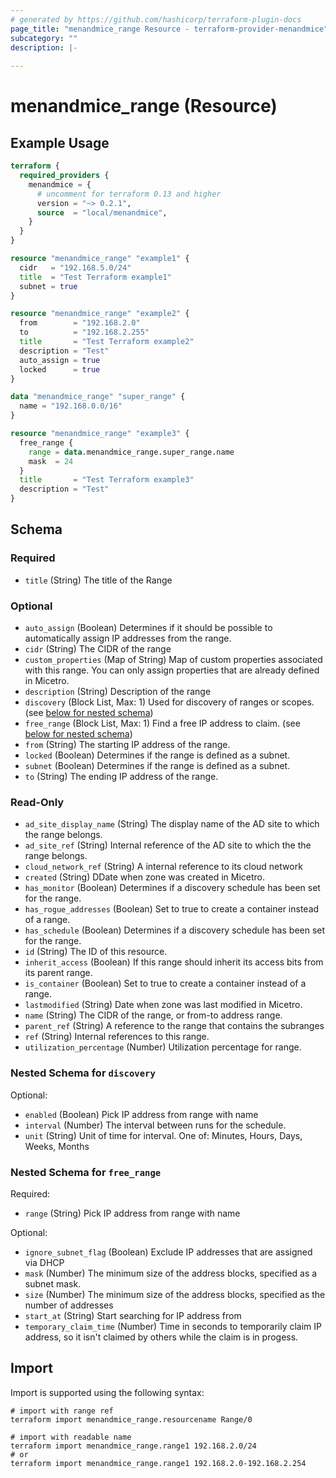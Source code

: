 ```yaml
---
# generated by https://github.com/hashicorp/terraform-plugin-docs
page_title: "menandmice_range Resource - terraform-provider-menandmice"
subcategory: ""
description: |-
  
---
```


# menandmice_range (Resource)



## Example Usage

```terraform
terraform {
  required_providers {
    menandmice = {
      # uncomment for terraform 0.13 and higher
      version = "~> 0.2.1",
      source  = "local/menandmice",
    }
  }
}

resource "menandmice_range" "example1" {
  cidr   = "192.168.5.0/24"
  title  = "Test Terraform example1"
  subnet = true
}

resource "menandmice_range" "example2" {
  from        = "192.168.2.0"
  to          = "192.168.2.255"
  title       = "Test Terraform example2"
  description = "Test"
  auto_assign = true
  locked      = true
}

data "menandmice_range" "super_range" {
  name = "192.168.0.0/16"
}

resource "menandmice_range" "example3" {
  free_range {
    range = data.menandmice_range.super_range.name
    mask  = 24
  }
  title       = "Test Terraform example3"
  description = "Test"
}
```

<!-- schema generated by tfplugindocs -->
## Schema

### Required

- `title` (String) The title of the Range

### Optional

- `auto_assign` (Boolean) Determines if it should be possible to automatically assign IP addresses from the range.
- `cidr` (String) The CIDR of the range
- `custom_properties` (Map of String) Map of custom properties associated with this range. You can only assign properties that are already defined in Micetro.
- `description` (String) Description of the range
- `discovery` (Block List, Max: 1) Used for discovery of ranges or scopes. (see [below for nested schema](#nestedblock--discovery))
- `free_range` (Block List, Max: 1) Find a free IP address to claim. (see [below for nested schema](#nestedblock--free_range))
- `from` (String) The starting IP address of the range.
- `locked` (Boolean) Determines if the range is defined as a subnet.
- `subnet` (Boolean) Determines if the range is defined as a subnet.
- `to` (String) The ending IP address of the range.

### Read-Only

- `ad_site_display_name` (String) The display name of the AD site to which the range belongs.
- `ad_site_ref` (String) Internal reference of the AD site to which the the range belongs.
- `cloud_network_ref` (String) A internal reference to its cloud network
- `created` (String) DDate when zone was created in Micetro.
- `has_monitor` (Boolean) Determines if a discovery schedule has been set for the range.
- `has_rogue_addresses` (Boolean) Set to true to create a container instead of a range.
- `has_schedule` (Boolean) Determines if a discovery schedule has been set for the range.
- `id` (String) The ID of this resource.
- `inherit_access` (Boolean) If this range should inherit its access bits from its parent range.
- `is_container` (Boolean) Set to true to create a container instead of a range.
- `lastmodified` (String) Date when zone was last modified in Micetro.
- `name` (String) The CIDR of the range, or from-to address range.
- `parent_ref` (String) A reference to the range that contains the subranges
- `ref` (String) Internal references to this range.
- `utilization_percentage` (Number) Utilization percentage for range.

<a id="nestedblock--discovery"></a>
### Nested Schema for `discovery`

Optional:

- `enabled` (Boolean) Pick IP address from range with name
- `interval` (Number) The interval between runs for the schedule.
- `unit` (String) Unit of time for interval. One of: Minutes, Hours, Days, Weeks, Months


<a id="nestedblock--free_range"></a>
### Nested Schema for `free_range`

Required:

- `range` (String) Pick IP address from range with name

Optional:

- `ignore_subnet_flag` (Boolean) Exclude IP addresses that are assigned via DHCP
- `mask` (Number) The minimum size of the address blocks, specified as a subnet mask.
- `size` (Number) The minimum size of the address blocks, specified as the number of addresses
- `start_at` (String) Start searching for IP address from
- `temporary_claim_time` (Number) Time in seconds to temporarily claim IP address, so it isn't claimed by others while the claim is in progess.

## Import

Import is supported using the following syntax:

```shell
# import with range ref
terraform import menandmice_range.resourcename Range/0

# import with readable name
terraform import menandmice_range.range1 192.168.2.0/24
# or
terraform import menandmice_range.range1 192.168.2.0-192.168.2.254
```
